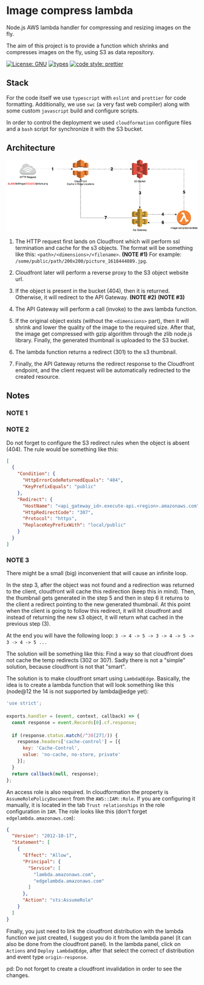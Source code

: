 # Image compress lambda
Node.js AWS lambda handler for compressing and resizing images on the fly.

The aim of this project is to provide a function which shrinks and compresses images on the fly, using S3 as
data repository.

[![License: GNU](https://img.shields.io/badge/License-GNU-blue.svg)](https://www.gnu.org/licenses/gpl-3.0.en.html)
[![types](https://img.shields.io/npm/types/culqi-node)]()
[![code style: prettier](https://img.shields.io/badge/code_style-prettier-ff69b4.svg)](https://github.com/prettier/prettier)

## Stack

For the code itself we use `typescript` with `eslint` and `prettier` for code formatting. Additionally, we use
`swc` (a very fast web compiler) along with some custom `javascript` build and configure scripts.

In order to control the deployment we used `cloudformation` configure files and a `bash` script for synchronize
it with the S3 bucket.

## Architecture

![architecture](resources/image-compress-lambda-architecture.png?raw=true)

1. The HTTP request first lands on Cloudfront which will perform ssl termination and cache for the s3 objects.
   The format will be something like this: `<path>/<dimensions>/<filename>`. **(NOTE #1)**
   For example: `/some/public/path/200x200/picture_1618444089.jpg`.

2. Cloudfront later will perform a reverse proxy to the S3 object website url.

3. If the object is present in the bucket (404), then it is returned. Otherwise, it will redirect to the API Gateway. **(NOTE #2)** **(NOTE #3)**

4. The API Gateway will perform a call (invoke) to the aws lambda function.

5. If the original object exists (without the `<dimensions>` part), then it will shrink and lower the quality of the image
   to the required size. After that, the image get compressed with gzip algorithm through the zlib node.js library. Finally,
   the generated thumbnail is uploaded to the S3 bucket.

6. The lambda function returns a redirect (301) to the s3 thumbnail.

7. Finally, the API Gateway returns the redirect response to the Cloudfront endpoint, and the client request will be
   automatically redirected to the created resource.

## Notes

### NOTE 1

### NOTE 2

Do not forget to configure the S3 redirect rules when the object is absent (404). The rule would be something like this:

```json
[
  {
    "Condition": {
      "HttpErrorCodeReturnedEquals": "404",
      "KeyPrefixEquals": "public"
    },
    "Redirect": {
      "HostName": "<api_gateway_id>.execute-api.<region>.amazonaws.com",
      "HttpRedirectCode": "307",
      "Protocol": "https",
      "ReplaceKeyPrefixWith": "local/public"
    }
  }
]
```

### NOTE 3

There might be a small (big) inconvenient that will cause an infinite loop.

In the step 3, after the object was not found and a redirection was returned to the client, cloudfront will cache this
redirection (keep this in mind).
Then, the thumbnail gets generated in the step 5 and then in step 6 it returns to the client a redirect pointing to the new
generated thumbnail. At this point when the client is going to follow this redirect, it will hit cloudfront and instead of
returning the new s3 object, it will return what cached in the previous step (3).

At the end you will have the following loop: `3 -> 4 -> 5 -> 3 -> 4 -> 5 -> 3 -> 4 -> 5 ...`

The solution will be something like this: Find a way so that cloudfront does not cache the temp redirects (302 or 307).
Sadly there is not a "simple" solution, because cloudfront is not that "smart".

The solution is to make cloudfront smart using `Lambda@Edge`. Basically, the idea is to create a lambda function that will
look something like this (node@12 the 14 is not supported by lambda@edge yet):

```javascript
'use strict';

exports.handler = (event, context, callback) => {
  const response = event.Records[0].cf.response;
  
  if (response.status.match(/^30[27]/)) {
    response.headers['cache-control'] = [{ 
      key: 'Cache-Control', 
      value: 'no-cache, no-store, private' 
    }];
  }
  return callback(null, response);
};

```

An access role is also required. In cloudformation the property is `AssumeRolePolicyDocument` from the `AWS::IAM::Role`.
If you are configuring it manually, it is located in the tab `Trust relationships` in the role configuration in `IAM`.
The role looks like this (don't forget `edgelambda.amazonaws.com`):

```json
{
  "Version": "2012-10-17",
  "Statement": [
    {
      "Effect": "Allow",
      "Principal": {
        "Service": [
          "lambda.amazonaws.com",
          "edgelambda.amazonaws.com"
        ]
      },
      "Action": "sts:AssumeRole"
    }
  ]
}
```

Finally, you just need to link the cloudfront distribution with the lambda function
we just created, I suggest you do it from the lambda panel (it can also be done from
the cloudfront panel).
In the lambda panel, click on `Actions` and `Deploy Lambda@Edge`, after that select
the correct cf distribution and event type `origin-response`.

pd: Do not forget to create a cloudfront invalidation in order to see the changes.
